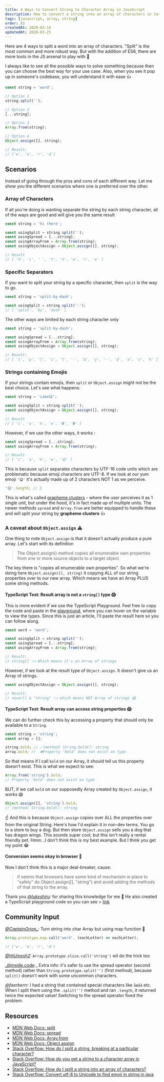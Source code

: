 ```yaml
---
title: 4 Ways to Convert String to Character Array in JavaScript
description: How to convert a string into an array of characters in JavaScript? Here are 4 ways using the built-in split and 3 new ES6 methods. Read which is best for different scenarios.
tags: [javascript, array, string]
order: 83
createdAt: 2020-03-14
updatedAt: 2020-03-25
---
```


Here are 4 ways to split a word into an array of characters. "Split" is the most common and more robust way. But with the addition of ES6, there are more tools in the JS arsenal to play with 🧰

I always like to see all the possible ways to solve something because then you can choose the best way for your use case. Also, when you see it pop up in someone's codebase, you will understand it with ease 👍‬

```javascript
const string = 'word';

// Option 1
string.split('');

// Option 2
[...string];

// Option 3
Array.from(string);

// Option 4
Object.assign([], string);

// Result:
// ['w', 'o', 'r', 'd']
```

<markdown-toc></markdown-toc>

## Scenarios

Instead of going through the pros and cons of each different way. Let me show you the different scenarios where one is preferred over the other.

### Array of Characters

If all you're doing is wanting separate the string by each string character, all of the ways are good and will give you the same result

```javascript
const string = 'hi there';

const usingSplit = string.split('');
const usingSpread = [...string];
const usingArrayFrom = Array.from(string);
const usingObjectAssign = Object.assign([], string);

// Result
// [ 'h', 'i', ' ', 't', 'h', 'e', 'r', 'e' ]
```

### Specific Separators

If you want to split your string by a specific character, then `split` is the way to go.

```javascript
const string = 'split-by-dash';

const usingSplit = string.split('-');
// [ 'split', 'by', 'dash' ]
```

The other ways are limited by each string character only

```javascript
const string = 'split-by-dash';

const usingSpread = [...string];
const usingArrayFrom = Array.from(string);
const usingObjectAssign = Object.assign([], string);

// Result:
// [ 's', 'p', 'l', 'i', 't', '-', 'b', 'y', '-', 'd', 'a', 's', 'h' ]
```

### Strings containing Emojis

If your strings contain emojis, then `split` or `Object.assign` might not be the best choice. Let's see what happens:

```javascript
const string = 'cake😋';

const usingSplit = string.split('');
const usingObjectAssign = Object.assign([], string);

// Result
// [ 'c', 'a', 'k', 'e', '�', '�' ]
```

However, if we use the other ways, it works :

```javascript
const usingSpread = [...string];
const usingArrayFrom = Array.from(string);

// Result
// [ 'c', 'a', 'k', 'e', '😋' ]
```

This is because `split` separates characters by UTF-16 code units which are problematic because emoji characters are UTF-8. If we look at our yum emoji `'😋'` it's actually made up of 2 characters NOT 1 as we perceive.

```javascript
'😋'.length; // 2
```

This is what's called [grapheme clusters](https://unicode.org/reports/tr29/#Grapheme_Cluster_Boundaries) - where the user perceives it as 1 single unit, but under the hood, it's in fact made up of multiple units. The newer methods `spread` and `Array.from` are better equipped to handle these and will split your string by **grapheme clusters** 👍

### A caveat about `Object.assign` ⚠️

One thing to note `Object.assign` is that it doesn't actually produce a pure array. Let's start with its definition

> The Object.assign() method copies all enumerable own properties from one or more source objects to a target object

The key there is "copies all enumerable own properties". So what we're doing here `Object.assign([], string)` it copying ALL of our string properties over to our new array. Which means we have an Array PLUS some string methods.

#### TypeScript Test: Result array is not a `string[]` type 😱

This is more evident if we use the TypeScript Playground. Feel free to copy the code and paste in the [playground](https://www.typescriptlang.org/play), where you can hover on the variable to view the types. Since this is just an article, I'll paste the result here so you can follow along.

```typescript
const word = 'word';

const usingSplit = string.split('');
const usingSpread = [...string];
const usingArrayFrom = Array.from(string);

// Result:
// string[] 👈 Which means it's an Array of strings
```

However, if we look at the result type of `Object.assign`. It doesn't give us an Array of strings.

```javascript
const usingObjectAssign = Object.assign([], string);

// Result:
// never[] & "string" 👈 which means NOT Array of strings 😱
```

#### TypeScript Test: Result array can access string properties 😱

We can do further check this by accessing a property that should only be available to a `String`.

```javascript
const string = 'string';
const array = [];

string.bold; // ✅(method) String.bold(): string
array.bold; //  ❌Property 'bold' does not exist on type
```

So that means if I call `bold` on our Array, it should tell us this property doesn't exist. This is what we expect to see:

```javascript
Array.from('string').bold;
// Property 'bold' does not exist on type
```

BUT, if we call `bold` on our supposedly Array created by `Object.assign`, it works 😱

```javascript
Object.assign([], 'string').bold;
// (method) String.bold(): string
```

☝️ And this is because `Object.assign` copies over ALL the properties over from the original String. Here's how I'd explain it in non-dev terms. You go to a store to buy a dog. But then store `Object.assign` sells you a dog that has dragon wings. This sounds super cool, but this isn't really a rental friendly pet. Hmm...I don't think this is my best example. But I think you get my point 😂

#### Conversion seems okay in browser 🙂

Now I don't think this is a major deal-breaker, cause:

> It seems that browsers have some kind of mechanism in place to "safely" do Object.assign([], "string") and avoid adding the methods of that string to the array.

Thank you _[@lukeshiru](https://twitter.com/lukeshiru/status/1238949460652093440?s=21):_ for sharing this knowledge for me 👏 He also created a TypeScript playground code so you can see > [link](https://twitter.com/lukeshiru/status/1238916421171568642?s=21)

## Community Input

<!-- prettier-ignore -->
_[@CaptainOrion_](https://twitter.com/captainorion_/status/1238979904567271425?s=21):_ Turn string into char Array but using map function 🤣

```javascript
Array.prototype.map.call('word', (eachLetter) => eachLetter);

// ['w', 'o', 'r', 'd']
```

_[@HiUmesh2](https://twitter.com/hiumesh2/status/1239037902543355904?s=21):_ `Array.prototype.slice.call('string')` wil do the trick too

_@inside.code:\_ Extra info: it's safer to use the spread operator (second method) rather than `String.prototype.split('')` (first method), because `split()` doesn't work with some uncommon characters.

_@faerberrr:_ I had a string that contained special characters like `åæāă` etc. When I split them using the `.split('')` method and ran `.length`, it returned twice the expected value! Switching to the spread operator fixed the problem.

## Resources

- [MDN Web Docs: split](https://developer.mozilla.org/en-US/docs/Web/JavaScript/Reference/Global_Objects/String/split)
- [MDN Web Docs: spread](https://developer.mozilla.org/en-US/docs/Web/JavaScript/Reference/Operators/Spread_syntax)
- [MDN Web Docs: Array.from](https://developer.mozilla.org/en-US/docs/Web/JavaScript/Reference/Global_Objects/Array/from)
- [MDN Web Docs: Object.assign](https://developer.mozilla.org/en-US/docs/Web/JavaScript/Reference/Global_Objects/Object/assign)
- [Stack Overflow: How do I split a string, breaking at a particular character?](https://stackoverflow.com/questions/96428/how-do-i-split-a-string-breaking-at-a-particular-character)
- [Stack Overflow: How do you get a string to a character array in JavaScript?](https://stackoverflow.com/questions/4547609/how-do-you-get-a-string-to-a-character-array-in-javascript)
- [Stack Overflow: How do I split a string into an array of characters?](https://stackoverflow.com/questions/6484670/how-do-i-split-a-string-into-an-array-of-characters/45238376)
- [Stack Overflow: Convert utf-8 to Unicode to find emoji in string in java](https://stackoverflow.com/questions/47731148/convert-utf-8-to-unicode-to-find-emoji-in-string-in-java?noredirect=1)
